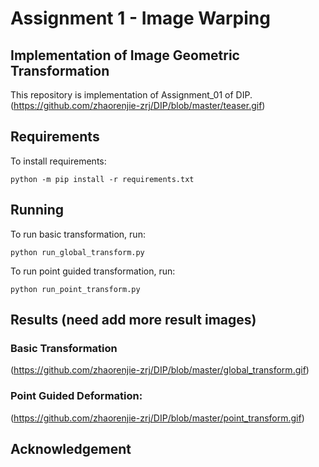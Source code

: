 # Assignment 1 - Image Warping


## Implementation of Image Geometric Transformation

This repository is  implementation of Assignment_01 of DIP. 
(https://github.com/zhaorenjie-zrj/DIP/blob/master/teaser.gif)


## Requirements

To install requirements:

```setup
python -m pip install -r requirements.txt
```


## Running

To run basic transformation, run:

```basic
python run_global_transform.py
```

To run point guided transformation, run:

```point
python run_point_transform.py
```

## Results (need add more result images)
### Basic Transformation
(https://github.com/zhaorenjie-zrj/DIP/blob/master/global_transform.gif)

### Point Guided Deformation:
(https://github.com/zhaorenjie-zrj/DIP/blob/master/point_transform.gif)

## Acknowledgement
